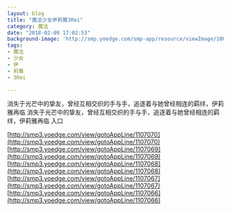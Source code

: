```yaml
---
layout: blog
title: "魔法少女伊莉雅3Rei"
category: 魔法
date: "2018-02-09 17:02:53"
background-image: 'http://smp.yoedge.com/smp-app/resource/viewImage/1002676appline.png'
tags:
- 魔法
- 少女
- 伊
- 莉雅
- 3Rei

---
```

消失于光芒中的挚友，曾经互相交织的手与手，追逐着与她曾经相连的羁绊，伊莉雅再临
消失于光芒中的挚友，曾经互相交织的手与手，追逐着与她曾经相连的羁绊，伊莉雅再临
入口

[http://smp3.yoedge.com/view/gotoAppLine/1107070](http://smp3.yoedge.com/view/gotoAppLine/1107070)
[http://smp3.yoedge.com/view/gotoAppLine/1107069](http://smp3.yoedge.com/view/gotoAppLine/1107069)
[http://smp3.yoedge.com/view/gotoAppLine/1107068](http://smp3.yoedge.com/view/gotoAppLine/1107068)
[http://smp3.yoedge.com/view/gotoAppLine/1107067](http://smp3.yoedge.com/view/gotoAppLine/1107067)
[http://smp3.yoedge.com/view/gotoAppLine/1107066](http://smp3.yoedge.com/view/gotoAppLine/1107066)

        
